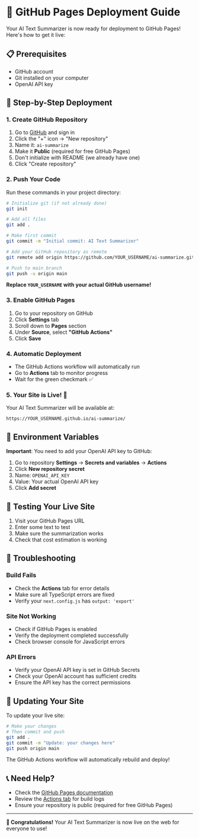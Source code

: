 # 🚀 GitHub Pages Deployment Guide

Your AI Text Summarizer is now ready for deployment to GitHub Pages! Here's how to get it live:

## 📋 Prerequisites

- GitHub account
- Git installed on your computer
- OpenAI API key

## 🎯 Step-by-Step Deployment

### 1. Create GitHub Repository

1. Go to [GitHub](https://github.com) and sign in
2. Click the "+" icon → "New repository"
3. Name it: `ai-summarize`
4. Make it **Public** (required for free GitHub Pages)
5. Don't initialize with README (we already have one)
6. Click "Create repository"

### 2. Push Your Code

Run these commands in your project directory:

```bash
# Initialize git (if not already done)
git init

# Add all files
git add .

# Make first commit
git commit -m "Initial commit: AI Text Summarizer"

# Add your GitHub repository as remote
git remote add origin https://github.com/YOUR_USERNAME/ai-summarize.git

# Push to main branch
git push -u origin main
```

**Replace `YOUR_USERNAME` with your actual GitHub username!**

### 3. Enable GitHub Pages

1. Go to your repository on GitHub
2. Click **Settings** tab
3. Scroll down to **Pages** section
4. Under **Source**, select **"GitHub Actions"**
5. Click **Save**

### 4. Automatic Deployment

- The GitHub Actions workflow will automatically run
- Go to **Actions** tab to monitor progress
- Wait for the green checkmark ✅

### 5. Your Site is Live! 🎉

Your AI Text Summarizer will be available at:
```
https://YOUR_USERNAME.github.io/ai-summarize/
```

## 🔧 Environment Variables

**Important**: You need to add your OpenAI API key to GitHub:

1. Go to repository **Settings** → **Secrets and variables** → **Actions**
2. Click **New repository secret**
3. Name: `OPENAI_API_KEY`
4. Value: Your actual OpenAI API key
5. Click **Add secret**

## 📱 Testing Your Live Site

1. Visit your GitHub Pages URL
2. Enter some text to test
3. Make sure the summarization works
4. Check that cost estimation is working

## 🚨 Troubleshooting

### Build Fails
- Check the **Actions** tab for error details
- Make sure all TypeScript errors are fixed
- Verify your `next.config.js` has `output: 'export'`

### Site Not Working
- Check if GitHub Pages is enabled
- Verify the deployment completed successfully
- Check browser console for JavaScript errors

### API Errors
- Verify your OpenAI API key is set in GitHub Secrets
- Check your OpenAI account has sufficient credits
- Ensure the API key has the correct permissions

## 🔄 Updating Your Site

To update your live site:

```bash
# Make your changes
# Then commit and push
git add .
git commit -m "Update: your changes here"
git push origin main
```

The GitHub Actions workflow will automatically rebuild and deploy!

## 📞 Need Help?

- Check the [GitHub Pages documentation](https://pages.github.com/)
- Review the [Actions tab](https://docs.github.com/en/actions) for build logs
- Ensure your repository is public (required for free GitHub Pages)

---

**🎉 Congratulations!** Your AI Text Summarizer is now live on the web for everyone to use!
